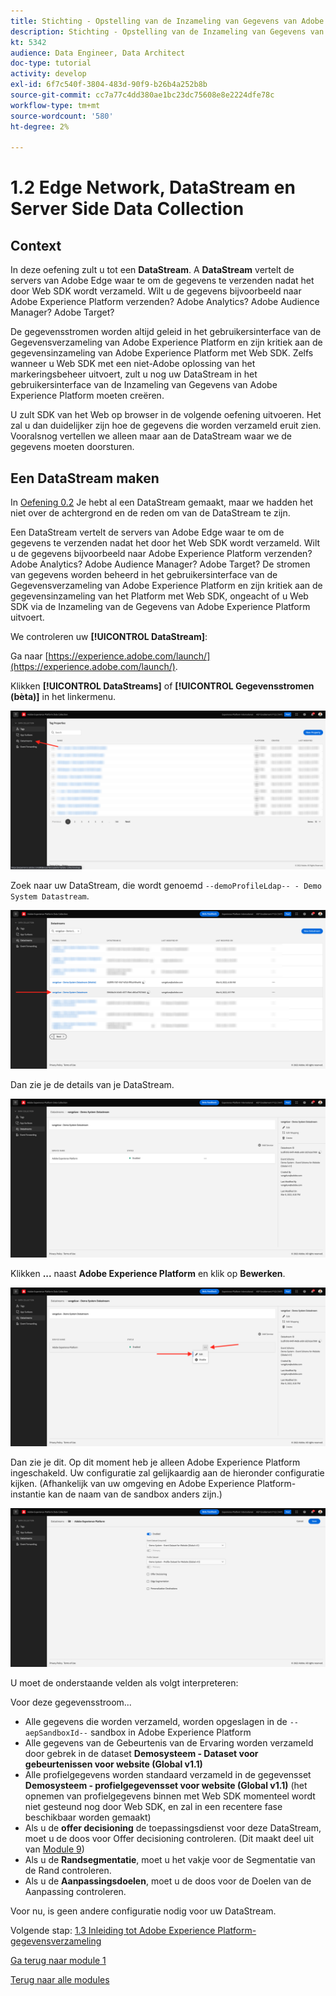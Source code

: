 ```yaml
---
title: Stichting - Opstelling van de Inzameling van Gegevens van Adobe Experience Platform en de uitbreiding van SDK van het Web - het Netwerk van de Rand, Gegevensstromen en de Inzameling van Gegevens van de Server
description: Stichting - Opstelling van de Inzameling van Gegevens van Adobe Experience Platform en de uitbreiding van SDK van het Web - het Netwerk van de Rand, Gegevensstromen en de Inzameling van Gegevens van de Server
kt: 5342
audience: Data Engineer, Data Architect
doc-type: tutorial
activity: develop
exl-id: 6f7c540f-3804-483d-90f9-b26b4a252b8b
source-git-commit: cc7a77c4dd380ae1bc23dc75608e8e2224dfe78c
workflow-type: tm+mt
source-wordcount: '580'
ht-degree: 2%

---
```


# 1.2 Edge Network, DataStream en Server Side Data Collection

## Context

In deze oefening zult u tot een **DataStream**. A **DataStream** vertelt de servers van Adobe Edge waar te om de gegevens te verzenden nadat het door Web SDK wordt verzameld. Wilt u de gegevens bijvoorbeeld naar Adobe Experience Platform verzenden? Adobe Analytics? Adobe Audience Manager? Adobe Target?

De gegevensstromen worden altijd geleid in het gebruikersinterface van de Gegevensverzameling van Adobe Experience Platform en zijn kritiek aan de gegevensinzameling van Adobe Experience Platform met Web SDK. Zelfs wanneer u Web SDK met een niet-Adobe oplossing van het markeringsbeheer uitvoert, zult u nog uw DataStream in het gebruikersinterface van de Inzameling van Gegevens van Adobe Experience Platform moeten creëren.

U zult SDK van het Web op browser in de volgende oefening uitvoeren. Het zal u dan duidelijker zijn hoe de gegevens die worden verzameld eruit zien. Vooralsnog vertellen we alleen maar aan de DataStream waar we de gegevens moeten doorsturen.

## Een DataStream maken

In [Oefening 0.2](./../module0/ex2.md) Je hebt al een DataStream gemaakt, maar we hadden het niet over de achtergrond en de reden om van de DataStream te zijn.

Een DataStream vertelt de servers van Adobe Edge waar te om de gegevens te verzenden nadat het door het Web SDK wordt verzameld. Wilt u de gegevens bijvoorbeeld naar Adobe Experience Platform verzenden? Adobe Analytics? Adobe Audience Manager? Adobe Target? De stromen van gegevens worden beheerd in het gebruikersinterface van de Gegevensverzameling van Adobe Experience Platform en zijn kritiek aan de gegevensinzameling van het Platform met Web SDK, ongeacht of u Web SDK via de Inzameling van de Gegevens van Adobe Experience Platform uitvoert.

We controleren uw **[!UICONTROL DataStream]**:

Ga naar [https://experience.adobe.com/launch/](https://experience.adobe.com/launch/).

Klikken **[!UICONTROL DataStreams]** of **[!UICONTROL Gegevensstromen (bèta)]** in het linkermenu.

![Klik op het pictogram DataStream in de linkernavigatie](./images/edgeconfig1.png)

Zoek naar uw DataStream, die wordt genoemd `--demoProfileLdap-- - Demo System Datastream`.

![Geef de gegevensstroom een naam en sla deze op](./images/edgeconfig2.png)

Dan zie je de details van je DataStream.

![Geef de gegevensstroom een naam en sla deze op](./images/edgecfg1.png)

Klikken **...** naast **Adobe Experience Platform** en klik op **Bewerken**.

![Geef de gegevensstroom een naam en sla deze op](./images/edgecfg1a.png)

Dan zie je dit. Op dit moment heb je alleen Adobe Experience Platform ingeschakeld. Uw configuratie zal gelijkaardig aan de hieronder configuratie kijken. (Afhankelijk van uw omgeving en Adobe Experience Platform-instantie kan de naam van de sandbox anders zijn.)

![Geef de gegevensstroom een naam en sla deze op](./images/edgecfg2.png)

U moet de onderstaande velden als volgt interpreteren:

Voor deze gegevensstroom...

- Alle gegevens die worden verzameld, worden opgeslagen in de `--aepSandboxId--` sandbox in Adobe Experience Platform
- Alle gegevens van de Gebeurtenis van de Ervaring worden verzameld door gebrek in de dataset **Demosysteem - Dataset voor gebeurtenissen voor website (Global v1.1)**
- Alle profielgegevens worden standaard verzameld in de gegevensset **Demosysteem - profielgegevensset voor website (Global v1.1)** (het opnemen van profielgegevens binnen met Web SDK momenteel wordt niet gesteund nog door Web SDK, en zal in een recentere fase beschikbaar worden gemaakt)
- Als u de **offer decisioning** de toepassingsdienst voor deze DataStream, moet u de doos voor Offer decisioning controleren. (Dit maakt deel uit van [Module 9](./../module9/offer-decisioning.md))
- Als u de **Randsegmentatie**, moet u het vakje voor de Segmentatie van de Rand controleren.
- Als u de **Aanpassingsdoelen**, moet u de doos voor de Doelen van de Aanpassing controleren.

Voor nu, is geen andere configuratie nodig voor uw DataStream.

Volgende stap: [1.3 Inleiding tot Adobe Experience Platform-gegevensverzameling](./ex3.md)

[Ga terug naar module 1](./data-ingestion-launch-web-sdk.md)

[Terug naar alle modules](./../../overview.md)
